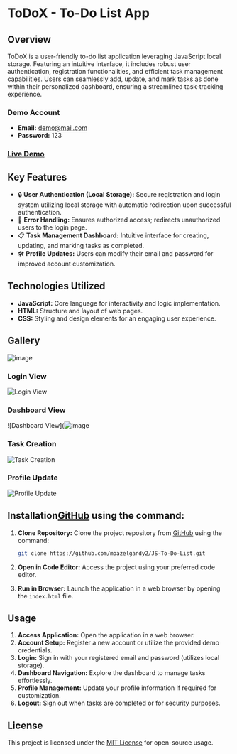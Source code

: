 # ToDoX - To-Do List App

## Overview

ToDoX is a user-friendly to-do list application leveraging JavaScript local storage. Featuring an intuitive interface, it includes robust user authentication, registration functionalities, and efficient task management capabilities. Users can seamlessly add, update, and mark tasks as done within their personalized dashboard, ensuring a streamlined task-tracking experience.

### Demo Account

- **Email:** demo@mail.com
- **Password:** 123

### [Live Demo](https://moazelgandy2.github.io/JS-To-Do-List/)

## Key Features

- 🔒 **User Authentication (Local Storage):** Secure registration and login system utilizing local storage with automatic redirection upon successful authentication.
- 🚫 **Error Handling:** Ensures authorized access; redirects unauthorized users to the login page.
- 📋 **Task Management Dashboard:** Intuitive interface for creating, updating, and marking tasks as completed.
- 🛠️ **Profile Updates:** Users can modify their email and password for improved account customization.

## Technologies Utilized

- **JavaScript:** Core language for interactivity and logic implementation.
- **HTML:** Structure and layout of web pages.
- **CSS:** Styling and design elements for an engaging user experience.

## Gallery

![image](https://github.com/moazelgandy2/JS-To-Do-List/assets/56883008/98ca23d7-9b00-4c0e-86d3-3585a0d7e27e)


### Login View
![Login View](![image](https://github.com/moazelgandy2/JS-To-Do-List/assets/56883008/efc981ea-78c7-465e-965b-56328d82b801))

### Dashboard View
![Dashboard View](![image](![image](https://github.com/moazelgandy2/JS-To-Do-List/assets/56883008/7ee7dadf-8276-4d51-aff9-8e629b2480e9))

### Task Creation
![Task Creation](![image](https://github.com/moazelgandy2/JS-To-Do-List/assets/56883008/252d523a-7eb8-4a6d-9496-c33193ddf91f))

### Profile Update
![Profile Update](![image](https://github.com/moazelgandy2/JS-To-Do-List/assets/56883008/9218d2ef-e6d0-4002-a266-54cbac522537))


## Installation[GitHub](https://github.com/moazelgandy2/JS-To-Do-List) using the command:

1. **Clone Repository:** Clone the project repository from [GitHub](https://github.com/moazelgandy2/JS-To-Do-List) using the command:

   ```bash
   git clone https://github.com/moazelgandy2/JS-To-Do-List.git
   ```

2. **Open in Code Editor:** Access the project using your preferred code editor.
3. **Run in Browser:** Launch the application in a web browser by opening the `index.html` file.

## Usage

1. **Access Application:** Open the application in a web browser.
2. **Account Setup:** Register a new account or utilize the provided demo credentials.
3. **Login:** Sign in with your registered email and password (utilizes local storage).
4. **Dashboard Navigation:** Explore the dashboard to manage tasks effortlessly.
5. **Profile Management:** Update your profile information if required for customization.
6. **Logout:** Sign out when tasks are completed or for security purposes.

## License

This project is licensed under the [MIT License](https://opensource.org/licenses/MIT) for open-source usage.
